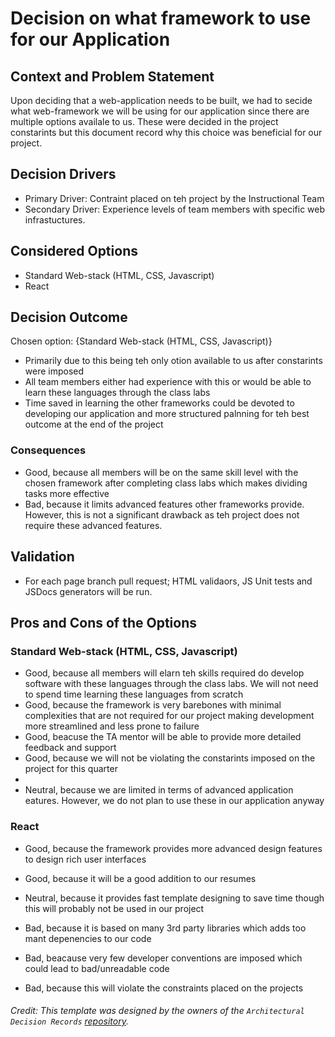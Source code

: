 # Decision on what framework to use for our Application

## Context and Problem Statement

Upon deciding that a web-application needs to be built, we had to secide what web-framework we will be using for our application since there are multiple options availale to us. 
These were decided in the project constarints but this document record why this choice was beneficial for our project.

<!-- This is an optional element. Feel free to remove. -->
## Decision Drivers

* Primary Driver: Contraint placed on teh project by the Instructional Team
* Secondary Driver: Experience levels of team members with specific web infrastuctures. 

## Considered Options

* Standard Web-stack (HTML, CSS, Javascript)
* React

## Decision Outcome

Chosen option: {Standard Web-stack (HTML, CSS, Javascript)}
- Primarily due to this being teh only otion available to us after constarints were imposed
- All team members either had experience with this or would be able to learn these languages through the class labs
- Time saved in learning the other frameworks could be devoted to developing our application and more structured palnning for teh best outcome at the end of the project

<!-- This is an optional element. Feel free to remove. -->
### Consequences

* Good, because all members will be on the same skill level with the chosen framework after completing class labs which makes dividing tasks more effective
* Bad, because it limits advanced features other frameworks provide. However, this is not a significant drawback as teh project does not require these advanced features.

<!-- This is an optional element. Feel free to remove. -->
## Validation

* For each page branch pull request; HTML validaors, JS Unit tests and JSDocs generators will be run.

<!-- This is an optional element. Feel free to remove. -->
## Pros and Cons of the Options

### Standard Web-stack (HTML, CSS, Javascript)

* Good, because all members will elarn teh skills required do develop software with these languages through the class labs. We will not need to spend time learning these languages from scratch
* Good, because the framework is very barebones with minimal complexities that are not required for our project making development more streamlined and less prone to failure
* Good, beacuse the TA mentor will be able to provide more detailed feedback and support
* Good, because we will not be violating the constarints imposed on the project for this quarter
* 
* Neutral, because we are limited in terms of advanced application eatures. However, we do not plan to use these in our application anyway

### React

* Good, because the framework provides more advanced design features to design rich user interfaces
* Good, because it will be a good addition to our resumes

* Neutral, because it provides fast template designing to save time though this will probably not be used in our project

* Bad, because it is based on many 3rd party libraries which adds too mant depenencies to our code
* Bad, beacause very few developer conventions are imposed which could lead to bad/unreadable code
* Bad, because this will violate the constraints placed on the projects
 
###### Credit: This template was designed by the owners of the `Architectural Decision Records` [repository](https://github.com/adr/madr/blob/main/template/adr-template.md). 
